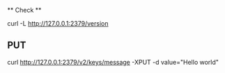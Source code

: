 

** Check **

curl -L http://127.0.0.1:2379/version


## PUT

curl http://127.0.0.1:2379/v2/keys/message -XPUT -d value="Hello world"

